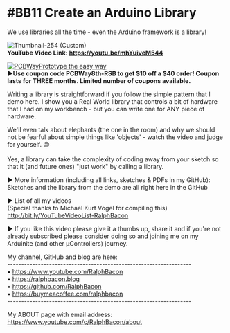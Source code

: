 # #BB11 Create an Arduino Library
We use libraries all the time - even the Arduino framework is a library!  

![Thumbnail-254 (Custom)](https://user-images.githubusercontent.com/20911308/200287942-70ce3316-53ff-4e63-80da-28aaf724151f.png)  
**YouTube Video Link: https://youtu.be/mhYuiveM544**  

[![PCBWayPrototype the easy way](https://user-images.githubusercontent.com/20911308/185422574-52a4e7db-c680-4dd2-87be-1f1dd1db6a65.gif "PCBWay - up to 20% Discount on 4 & 6-layer PCBs")](https://pcbway.com/)  
**►Use coupon code **PCBWay8th-RSB** to get $10 off a $40 order! Coupon lasts for THREE months. Limited number of coupons available.**

Writing a library is straightforward if you follow the simple pattern that I demo here. I show you a Real World library that controls a bit of hardware that I had on my workbench - but you can write one for ANY piece of hardware.  

We'll even talk about elephants (the one in the room) and why we should not be fearful about simple things like 'objects' - watch the video and judge for yourself. 😉
<br>
<br>
Yes, a library can take the complexity of coding away from your sketch so that it (and future ones) "just work" by calling a library.  

► More information (including all links, sketches & PDFs in my GitHub):
Sketches and the library from the demo are all right here in the GitHub  

► List of all my videos  
(Special thanks to Michael Kurt Vogel for compiling this)  
http://bit.ly/YouTubeVideoList-RalphBacon  

► If you like this video please give it a thumbs up, share it and if you're not already subscribed please consider doing so and joining me on my Arduinite (and other μControllers) journey.

My channel, GitHub and blog are here:  
\------------------------------------------------------------------  
• https://www.youtube.com/RalphBacon  
• https://ralphbacon.blog  
• https://github.com/RalphBacon  
• https://buymeacoffee.com/ralphbacon  
\------------------------------------------------------------------

My ABOUT page with email address: https://www.youtube.com/c/RalphBacon/about


